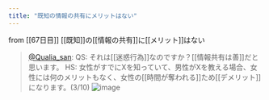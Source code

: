 ```yaml
---
title: "既知の情報の共有にメリットはない"
---
```


from [[67日目]]
[[既知]]の[[情報の共有]]に[[メリット]]はない
> [@Qualia_san](https://twitter.com/Qualia_san/status/1615682617541816320?s=20&t=d1P1BFf3fFZnsz3HHIue7A): QS: それは[[迷惑行為]]なのですか？[[情報共有は善]]だと思います。
> HS: 女性がすでにXを知っていて、男性がXを教える場合、女性には何のメリットもなく、女性の[[時間が奪われる]]ため[[デメリット]]になります。(3/10)
> ![image](https://pbs.twimg.com/media/FmwOUk4aAAEQbxz.png)

